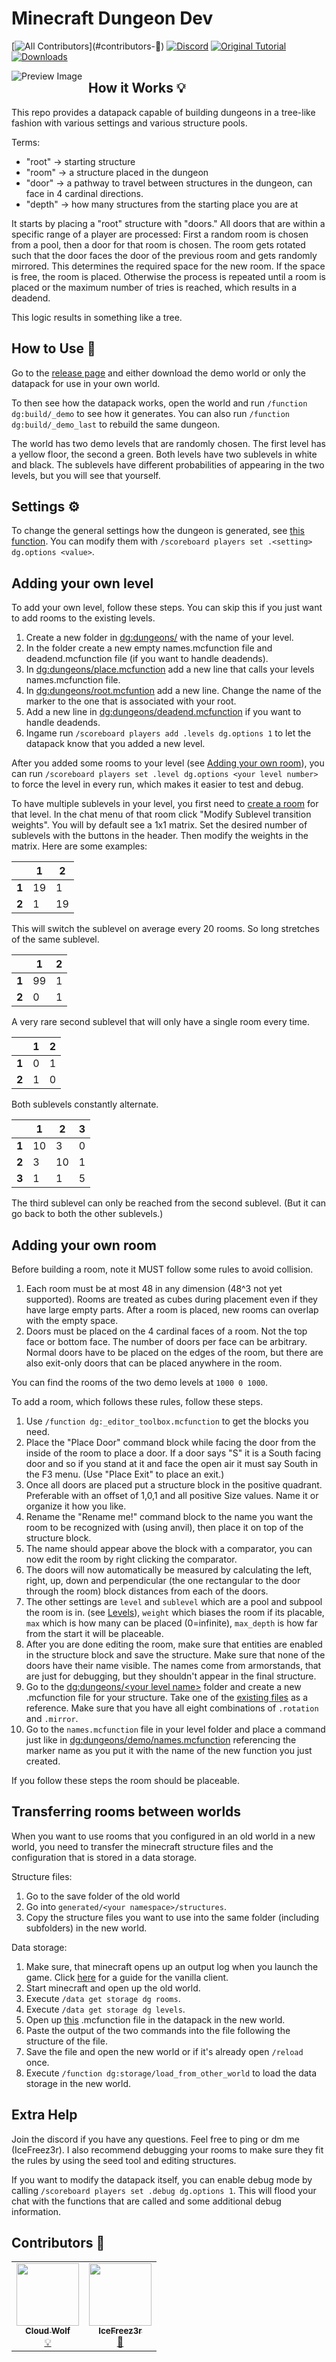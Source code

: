 # Minecraft Dungeon Dev
<!-- ALL-CONTRIBUTORS-BADGE:START - Do not remove or modify this section -->
[![All Contributors](https://img.shields.io/badge/Contributors-2-orange.svg?)](#contributors-🧱)
[![Discord](https://img.shields.io/badge/Discord-⛓-blue.svg)](https://discord.gg/5wkd8F45bR)
[![Original Tutorial](https://img.shields.io/badge/Original_Tutorial-▶-red.svg)](https://www.youtube.com/watch?v=nPTxsI43iag)
[![Downloads](https://img.shields.io/github/downloads/CloudWolfYT/MC-DungeonDev/total.svg)](https://github.com/CloudWolfYT/MC-DungeonDev/releases)
<!-- ALL-CONTRIBUTORS-BADGE:END -->
<img src="images/preview.png"
     alt="Preview Image"
     style="float: left; margin-right: 10px;" />

## How it Works 💡
<!-- prettier-ignore-start -->
<!-- markdownlint-disable -->

This repo provides a datapack capable of building dungeons in a tree-like fashion with various settings and various structure pools.

Terms:
- "root"  -> starting structure
- "room"  -> a structure placed in the dungeon
- "door"  -> a pathway to travel between structures in the dungeon, can face in 4 cardinal directions.
- "depth" -> how many structures from the starting place you are at

It starts by placing a "root" structure with "doors." All doors that are within a specific range of a player are processed: First a random room is chosen from a pool, then a door for that room is chosen. The room gets rotated such that the door faces the door of the previous room and gets randomly mirrored. This determines the required space for the new room. If the space is free, the room is placed. Otherwise the process is repeated until a room is placed or the maximum number of tries is reached, which results in a deadend.

This logic results in something like a tree.
<!-- markdownlint-enable -->
<!-- prettier-ignore-end -->

## How to Use 📝
<!-- prettier-ignore-start -->
<!-- markdownlint-disable -->

Go to the [release page](https://github.com/IceFreez3r/MC-DungeonDev/releases/latest) and either download the demo world or only the datapack for use in your own world.

To then see how the datapack works, open the world and run `/function dg:build/_demo` to see how it generates. You can also run `/function dg:build/_demo_last` to rebuild the same dungeon.

The world has two demo levels that are randomly chosen. The first level has a yellow floor, the second a green. Both levels have two sublevels in white and black. The sublevels have different probabilities of appearing in the two levels, but you will see that yourself.
<!-- markdownlint-enable -->
<!-- prettier-ignore-end -->

## Settings ⚙️

To change the general settings how the dungeon is generated, see [this function](./data/dg/functions/first_init.mcfunction). You can modify them with `/scoreboard players set .<setting> dg.options <value>`.

## Adding your own level
<!-- prettier-ignore-start -->
<!-- markdownlint-disable -->

To add your own level, follow these steps. You can skip this if you just want to add rooms to the existing levels.
1. Create a new folder in [dg:dungeons/](./data/dg/functions/dungeons/) with the name of your level.
1. In the folder create a new empty names.mcfunction file and deadend.mcfunction file (if you want to handle deadends).
1. In [dg:dungeons/place.mcfunction](./data/dg/functions/dungeons/place.mcfunction#L5) add a new line that calls your levels names.mcfunction file.
1. In [dg:dungeons/root.mcfuntion](./data/dg/functions/dungeons/root.mcfunction#L3) add a new line. Change the name of the marker to the one that is associated with your root.
1. Add a new line in [dg:dungeons/deadend.mcfunction](./data/dg/functions/dungeons/deadend.mcfunction) if you want to handle deadends.
1. Ingame run `/scoreboard players add .levels dg.options 1` to let the datapack know that you added a new level.

After you added some rooms to your level (see [Adding your own room](#adding-your-own-room)), you can run `/scoreboard players set .level dg.options <your level number>` to force the level in every run, which makes it easier to test and debug.

To have multiple sublevels in your level, you first need to [create a room](#adding-your-own-room) for that level. In the chat menu of that room click "Modify Sublevel transition weights". You will by default see a 1x1 matrix. Set the desired number of sublevels with the buttons in the header. Then modify the weights in the matrix. Here are some examples:

|  | 1 | 2 |
| - | - | - |
| <b>1</b> | 19 | 1 |
| <b>2</b> | 1 | 19 |

This will switch the sublevel on average every 20 rooms. So long stretches of the same sublevel.

|  | 1 | 2 |
| - | - | - |
| <b>1</b> | 99 | 1 |
| <b>2</b> | 0 | 1 |

A very rare second sublevel that will only have a single room every time.

|  | 1 | 2 |
| - | - | - |
| <b>1</b> | 0 | 1 |
| <b>2</b> | 1 | 0 |

Both sublevels constantly alternate.

|  | 1 | 2 | 3 |
| - | - | - | - |
| <b>1</b> | 10 | 3 | 0 |
| <b>2</b> | 3 | 10 | 1 |
| <b>3</b> | 1 | 1 | 5 |

The third sublevel can only be reached from the second sublevel. (But it can go back to both the other sublevels.)
<!-- markdownlint-enable -->
<!-- prettier-ignore-end -->

## Adding your own room
<!-- prettier-ignore-start -->
<!-- markdownlint-disable -->

Before building a room, note it MUST follow some rules to avoid collision.
1. Each room must be at most 48 in any dimension (48^3 not yet supported). Rooms are treated as cubes during placement even if they have large empty parts. After a room is placed, new rooms can overlap with the empty space.
2. Doors must be placed on the 4 cardinal faces of a room. Not the top face or bottom face. The number of doors per face can be arbitrary. Normal doors have to be placed on the edges of the room, but there are also exit-only doors that can be placed anywhere in the room.

You can find the rooms of the two demo levels at `1000 0 1000`.

To add a room, which follows these rules, follow these steps.
1. Use `/function dg:_editor_toolbox.mcfunction` to get the blocks you need.
1. Place the "Place Door" command block while facing the door from the inside of the room to place a door. If a door says "S" it is a South facing door and so if you stand at it and face the open air it must say South in the F3 menu. (Use "Place Exit" to place an exit.)
1. Once all doors are placed put a structure block in the positive quadrant. Preferable with an offset of 1,0,1 and all positive Size values. Name it or organize it how you like.
1. Rename the "Rename me!" command block to the name you want the room to be recognized with (using anvil), then place it on top of the structure block.
1. The name should appear above the block with a comparator, you can now edit the room by right clicking the comparator.
1. The doors will now automatically be measured by calculating the left, right, up, down and perpendicular (the one rectangular to the door through the room) block distances from each of the doors. 
1. The other settings are `level` and `sublevel` which are a pool and subpool the room is in. (see [Levels](#adding-your-own-level)), `weight` which biases the room if its placable, `max` which is how many can be placed (0=infinite), `max_depth` is how far from the start it will be placeable.
1. After you are done editing the room, make sure that entities are enabled in the structure block and save the structure. Make sure that none of the doors have their name visible. The names come from armorstands, that are just for debugging, but they shouldn't appear in the final structure.
1. Go to the [dg:dungeons/\<your level name>](./data/dg/functions/dungeons/) folder and create a new .mcfunction file for your structure. Take one of the [existing files](./data/dg/functions/dungeons/demo/quad.mcfunction) as a reference. Make sure that you have all eight combinations of `.rotation` and `.mirror`.
1. Go to the `names.mcfunction` file in your level folder and place a command just like in [dg:dungeons/demo/names.mcfunction](./data/dg/functions/dungeons/demo/names.mcfunction) referencing the marker name as you put it with the name of the new function you just created. 

If you follow these steps the room should be placeable.
<!-- markdownlint-enable -->
<!-- prettier-ignore-end -->

## Transferring rooms between worlds
<!-- prettier-ignore-start -->
<!-- markdownlint-disable -->
When you want to use rooms that you configured in an old world in a new world, you need to transfer the minecraft structure files and the configuration that is stored in a data storage. 

Structure files:
1. Go to the save folder of the old world
1. Go into `generated/<your namespace>/structures`.
1. Copy the structure files you want to use into the same folder (including subfolders) in the new world.

Data storage:
1. Make sure, that minecraft opens up an output log when you launch the game. Click [here](https://i.imgur.com/aL8XRaq.png) for a guide for the vanilla client.
1. Start minecraft and open up the old world.
1. Execute `/data get storage dg rooms`.
1. Execute `/data get storage dg levels`.
1. Open up [this](./data/dg/functions/storage/load_from_other_world.mcfunction) .mcfunction file in the datapack in the new world.
1. Paste the output of the two commands into the file following the structure of the file.
1. Save the file and open the new world or if it's already open `/reload` once.
1. Execute `/function dg:storage/load_from_other_world` to load the data storage in the new world.
<!-- markdownlint-enable -->
<!-- prettier-ignore-end -->

## Extra Help
<!-- prettier-ignore-start -->
<!-- markdownlint-disable -->
Join the discord if you have any questions. Feel free to ping or dm me (IceFreez3r). I also recommend debugging your rooms to make sure they fit the rules by using the seed tool and editing structures.

If you want to modify the datapack itself, you can enable debug mode by calling `/scoreboard players set .debug dg.options 1`. This will flood your chat with the functions that are called and some additional debug information.
<!-- markdownlint-enable -->
<!-- prettier-ignore-end -->

## Contributors 🧱
<!-- prettier-ignore-start -->
<!-- markdownlint-disable -->
<table>
  <tr>
    <td align="center"><a href="https://github.com/CloudWolfYT"><img src="https://avatars.githubusercontent.com/u/64243799?v=4" width="100px;" alt=""/><br /><sub><b>Cloud Wolf</b></sub></a><br /><a href="#" title="Original Idea">💡</a></td>
    <td align="center"><a href="https://github.com/IceFreez3r"><img src="https://avatars.githubusercontent.com/u/39794212?v=4" width="100px;" alt=""/><br /><sub><b>IceFreez3r</b></sub></a><br /><a href="#" title="New implementation">🔨</a></td>
  </tr>
</table>

<!-- markdownlint-enable -->
<!-- prettier-ignore-end -->
